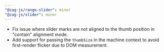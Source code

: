 ```yaml
---
"@zag-js/range-slider": minor
"@zag-js/slider": minor
---
```


- Fix issue where slider marks are not aligned to the thumb position in "contain" alignment mode.
- Add support for passing the `thumbSize` in the machine context to avoid first-render flicker due to DOM measurement.
